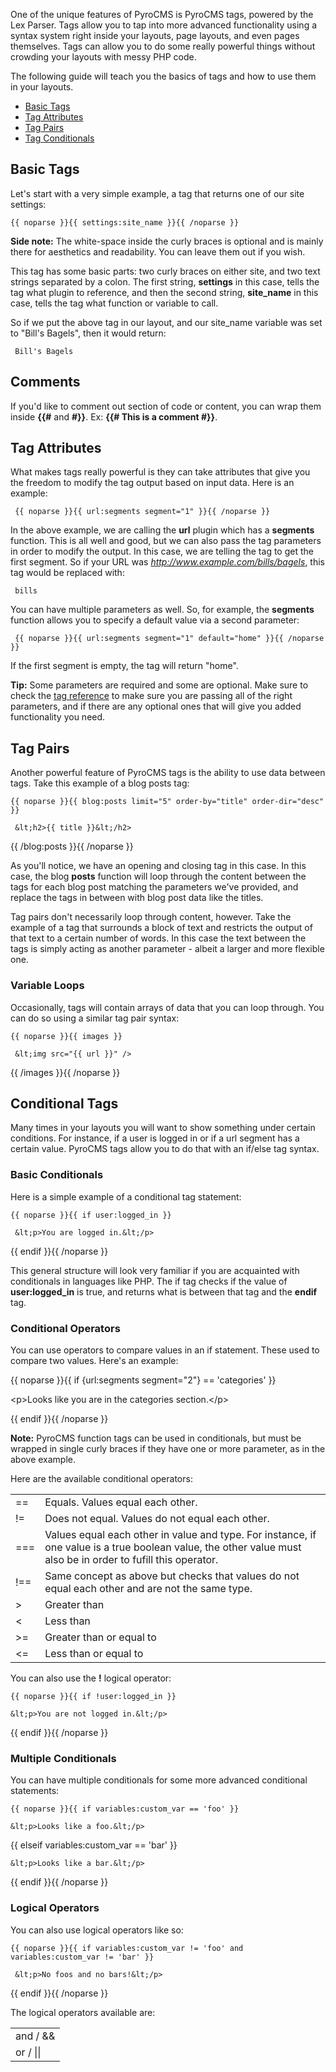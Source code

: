 One of the unique features of PyroCMS is PyroCMS tags, powered by the Lex Parser. Tags allow you to tap into more advanced functionality using a syntax system right inside your layouts, page layouts, and even pages themselves. Tags can allow you to do some really powerful things without crowding your layouts with messy PHP code.

The following guide will teach you the basics of tags and how to use them in your layouts.

<ul id="doc_sub_nav">
<li><a href="#basic">Basic Tags</a></li>
<li><a href="#attributes">Tag Attributes</a></li>
<li><a href="#pairs">Tag Pairs</a></li>
<li><a href="#conditionals">Tag Conditionals</a></li>
</ul>

<div id="basic"></div>

## Basic Tags

Let's start with a very simple example, a tag that returns one of our site settings:

    {{ noparse }}{{ settings:site_name }}{{ /noparse }}

<div class="tip"><strong>Side note:</strong> The white-space inside the curly braces is optional and is mainly there for aesthetics and readability. You can leave them out if you wish.</div>

This tag has some basic parts: two curly braces on either site, and two text strings separated by a colon. The first string, **settings** in this case, tells the tag what plugin to reference, and then the second string, **site_name** in this case, tells the tag what function or variable to call.

So if we put the above tag in our layout, and our site_name variable was set to "Bill's Bagels", then it would return:

     Bill's Bagels

## Comments

If you'd like to comment out section of code or content, you can wrap them inside **&#123;&#123;#** and **#&#125;&#125;**. Ex: **&#123;&#123;# This is a comment #&#125;&#125;**.

<div id="attributes"></div>

## Tag Attributes

What makes tags really powerful is they can take attributes that give you the freedom to modify the tag output based on input data. Here is an example:

     {{ noparse }}{{ url:segments segment="1" }}{{ /noparse }}

In the above example, we are calling the **url** plugin which has a **segments** function. This is all well and good, but we can also pass the tag parameters in order to modify the output. In this case, we are telling the tag to get the first segment. So if your URL was _http://www.example.com/bills/bagels_, this tag would be replaced with:

     bills

You can have multiple parameters as well. So, for example, the **segments** function allows you to specify a default value via a second parameter:

     {{ noparse }}{{ url:segments segment="1" default="home" }}{{ /noparse }}

If the first segment is empty, the tag will return "home".

<div class="tip"><strong>Tip:</strong> Some parameters are required and some are optional. Make sure to check the <a href="">tag reference</a> to make sure you are passing all of the right parameters, and if there are any optional ones that will give you added functionality you need.</div>

<div id="pairs"></div>

## Tag Pairs

Another powerful feature of PyroCMS tags is the ability to use data between tags. Take this example of a blog posts tag:

    {{ noparse }}{{ blog:posts limit="5" order-by="title" order-dir="desc" }}
     
     &lt;h2>{{ title }}&lt;/h2>

{{ /blog:posts }}{{ /noparse }}

As you'll notice, we have an opening and closing tag in this case. In this case, the blog **posts** function will loop through the content between the tags for each blog post matching the parameters we've provided, and replace the tags in between with blog post data like the titles.

Tag pairs don't necessarily loop through content, however. Take the example of a tag that surrounds a block of text and restricts the output of that text to a certain number of words. In this case the text between the tags is simply acting as another parameter - albeit a larger and more flexible one.

### Variable Loops

Occasionally, tags will contain arrays of data that you can loop through. You can do so using a similar tag pair syntax:

    {{ noparse }}{{ images }}
     
     &lt;img src="{{ url }}" />
     
{{ /images }}{{ /noparse }}

## Conditional Tags

Many times in your layouts you will want to show something under certain conditions. For instance, if a user is logged in or if a url segment has a certain value. PyroCMS tags allow you to do that with an if/else tag syntax.

### Basic Conditionals

Here is a simple example of a conditional tag statement:

    {{ noparse }}{{ if user:logged_in }}
     
     &lt;p>You are logged in.&lt;/p>

{{ endif }}{{ /noparse }}

This general structure will look very familiar if you are acquainted with conditionals in languages like PHP. The if tag checks if the value of **user:logged_in** is true, and returns what is between that tag and the **endif** tag.

<div id="conditionals"></div>

### Conditional Operators

You can use operators to compare values in an if statement. These used to compare two values. Here's an example:

   {{ noparse }}{{ if {url:segments segment="2"} == 'categories' }}
    
   &lt;p>Looks like you are in the categories section.&lt;/p>
    
{{ endif }}{{ /noparse }}

<div class="tip"><strong>Note:</strong> PyroCMS function tags can be used in conditionals, but must be wrapped in single curly braces if they have one or more parameter, as in the above example.</div>

Here are the available conditional operators:

<table>
<tr>
<td>==</td>
<td>Equals. Values equal each other.</td>
</tr>
<tr>
<td>!=</td>
<td>Does not equal. Values do not equal each other.</td>
</tr>
<tr>
<td>===</td>
<td>Values equal each other in value and type. For instance, if one value is a true boolean value, the other value must also be in order to fufill this operator.</td>
</tr>
<tr>
<td>!==</td>
<td>Same concept as above but checks that values do not equal each other and are not the same type.</td>
</tr>
<tr>
<td>></td>
<td>Greater than</td>
</tr>
<tr>
<td><</td>
<td>Less than</td>
</tr>
<tr>
<td>>=</td>
<td>Greater than or equal to</td>
</tr>
<tr>
<td><=</td>
<td>Less than or equal to</td>
</tr>
</table>

You can also use the **!** logical operator:

    {{ noparse }}{{ if !user:logged_in }}
     
    &lt;p>You are not logged in.&lt;/p>
     
{{ endif }}{{ /noparse }}

### Multiple Conditionals

You can have multiple conditionals for some more advanced conditional statements:

    {{ noparse }}{{ if variables:custom_var == 'foo' }}
     
    &lt;p>Looks like a foo.&lt;/p>

{{ elseif variables:custom_var == 'bar' }}
     
    &lt;p>Looks like a bar.&lt;/p>
     
{{ endif }}{{ /noparse }}

### Logical Operators

You can also use logical operators like so:

    {{ noparse }}{{ if variables:custom_var != 'foo' and variables:custom_var != 'bar' }}
     
     &lt;p>No foos and no bars!&lt;/p>
     
{{ endif }}{{ /noparse }}

The logical operators available are:

<table>
<tr><td>and / &&</td></tr>
<tr><td>or / ||</td></tr>
</table>